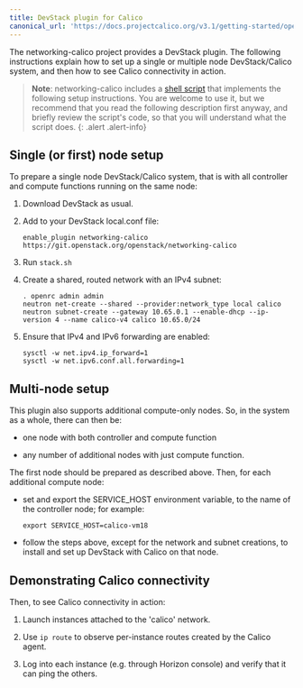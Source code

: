 ```yaml
---
title: DevStack plugin for Calico
canonical_url: 'https://docs.projectcalico.org/v3.1/getting-started/openstack/installation/devstack'
---
```


The networking-calico project provides a DevStack plugin.  The following
instructions explain how to set up a single or multiple node DevStack/Calico
system, and then how to see Calico connectivity in action.

> **Note**: networking-calico includes a 
> [shell script](https://git.openstack.org/cgit/openstack/networking-calico/tree/devstack/bootstrap.sh) 
> that implements the following setup instructions. You are welcome to use it, 
> but we recommend that you read the following description first anyway, and 
> briefly review the script's code, so that you will understand what the 
> script does.
{: .alert .alert-info}


Single (or first) node setup
----------------------------

To prepare a single node DevStack/Calico system, that is with all controller
and compute functions running on the same node:

1. Download DevStack as usual.

2. Add to your DevStack local.conf file:

       enable_plugin networking-calico https://git.openstack.org/openstack/networking-calico

3. Run ``stack.sh``

4. Create a shared, routed network with an IPv4 subnet:

       . openrc admin admin
       neutron net-create --shared --provider:network_type local calico
       neutron subnet-create --gateway 10.65.0.1 --enable-dhcp --ip-version 4 --name calico-v4 calico 10.65.0/24

5. Ensure that IPv4 and IPv6 forwarding are enabled:

       sysctl -w net.ipv4.ip_forward=1
       sysctl -w net.ipv6.conf.all.forwarding=1



Multi-node setup
----------------

This plugin also supports additional compute-only nodes.  So, in the system as
a whole, there can then be:

- one node with both controller and compute function

- any number of additional nodes with just compute function.

The first node should be prepared as described above.  Then, for each
additional compute node:

- set and export the SERVICE_HOST environment variable, to the name of the
  controller node; for example:

      export SERVICE_HOST=calico-vm18

- follow the steps above, except for the network and subnet creations, to
  install and set up DevStack with Calico on that node.


Demonstrating Calico connectivity
---------------------------------

Then, to see Calico connectivity in action:

1. Launch instances attached to the 'calico' network.

2. Use ``ip route`` to observe per-instance routes created by the Calico agent.

3. Log into each instance (e.g. through Horizon console) and verify that it can
   ping the others.
